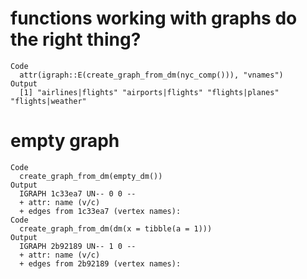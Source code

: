 # functions working with graphs do the right thing?

    Code
      attr(igraph::E(create_graph_from_dm(nyc_comp())), "vnames")
    Output
      [1] "airlines|flights" "airports|flights" "flights|planes"   "flights|weather" 

# empty graph

    Code
      create_graph_from_dm(empty_dm())
    Output
      IGRAPH 1c33ea7 UN-- 0 0 -- 
      + attr: name (v/c)
      + edges from 1c33ea7 (vertex names):
    Code
      create_graph_from_dm(dm(x = tibble(a = 1)))
    Output
      IGRAPH 2b92189 UN-- 1 0 -- 
      + attr: name (v/c)
      + edges from 2b92189 (vertex names):

